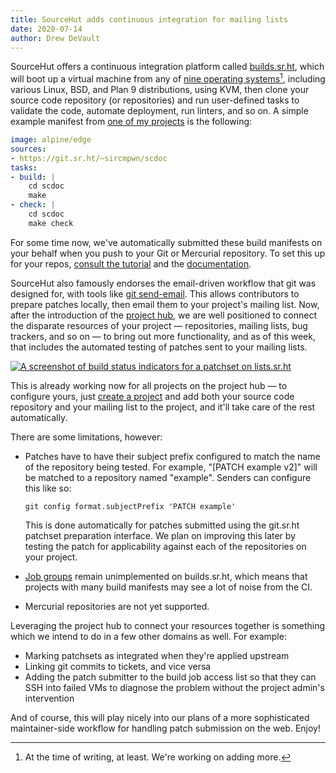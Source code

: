```yaml
---
title: SourceHut adds continuous integration for mailing lists
date: 2020-07-14
author: Drew DeVault
---
```


SourceHut offers a continuous integration platform called
[builds.sr.ht][builds], which will boot up a virtual machine from any of [nine
operating systems][compat][^1], including various Linux, BSD, and Plan 9
distributions, using KVM, then clone your source code repository (or
repositories) and run user-defined tasks to validate the code, automate
deployment, run linters, and so on. A simple example manifest from [one of my
projects][scdoc] is the following:

[builds]: https://man.sr.ht/builds.sr.ht
[compat]: https://man.sr.ht/builds.sr.ht/compatibility.md
[scdoc]: https://sr.ht/~sircmpwn/scdoc

[^1]: At the time of writing, at least. We're working on adding more.

```yaml
image: alpine/edge
sources:
- https://git.sr.ht/~sircmpwn/scdoc
tasks:
- build: |
    cd scdoc
    make
- check: |
    cd scdoc
    make check
```

For some time now, we've automatically submitted these build manifests on your
behalf when you push to your Git or Mercurial repository. To set this up for
your repos, [consult the tutorial][builds guide] and the
[documentation][builds].

[builds guide]: https://man.sr.ht/tutorials/getting-started-with-builds.md

SourceHut also famously endorses the email-driven workflow that git was designed
for, with tools like [git send-email](https://git-send-email.io). This allows
contributors to prepare patches locally, then email them to your project's
mailing list. Now, after the introduction of the
[project hub][hub announcement], we are well positioned to connect the disparate
resources of your project &mdash; repositories, mailing lists, bug trackers, and
so on &mdash; to bring out more functionality, and as of this week, that
includes the automated testing of patches sent to your mailing lists.

[hub announcement]: https://sourcehut.org/blog/2020-04-30-the-sourcehut-hub-is-live/

[![A screenshot of build status indicators for a patchset on lists.sr.ht](https://l.sr.ht/Z328.png)](https://lists.sr.ht/~emersion/mrsh-dev/patches/11599)

This is already working now for all projects on the project hub &mdash; to
configure yours, just [create a project][create project] and add both your
source code repository and your mailing list to the project, and it'll take care
of the rest automatically.

[create project]: https://sr.ht/projects/create

There are some limitations, however:

- Patches have to have their subject prefix configured to match the name of the
  repository being tested. For example, "[PATCH example v2]" will be matched to
  a repository named "example". Senders can configure this like so:

      git config format.subjectPrefix 'PATCH example'

  This is done automatically for patches submitted using the git.sr.ht patchset
  preparation interface. We plan on improving this later by testing the patch
  for applicability against each of the repositories on your project.
- [Job groups](https://todo.sr.ht/~sircmpwn/builds.sr.ht/52) remain
  unimplemented on builds.sr.ht, which means that projects with many build
  manifests may see a lot of noise from the CI.
- Mercurial repositories are not yet supported.

Leveraging the project hub to connect your resources together is something which
we intend to do in a few other domains as well. For example:

- Marking patchsets as integrated when they're applied upstream
- Linking git commits to tickets, and vice versa
- Adding the patch submitter to the build job access list so that they can SSH
  into failed VMs to diagnose the problem without the project admin's
  intervention

And of course, this will play nicely into our plans of a more sophisticated
maintainer-side workflow for handling patch submission on the web. Enjoy!
